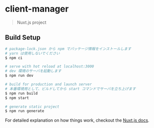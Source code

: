 # client-manager

> Nuxt.js project

## Build Setup

``` bash
# package-lock.json から npm でパッケージ情報をインストールします
# yarn は使用しないでください
$ npm ci

# serve with hot reload at localhost:3000
# dev 環境のサーバを起動します
$ npm run dev

# build for production and launch server
# 本番環境用として、ビルドしてから start コマンドでサーバを立ち上げます
$ npm run build
$ npm start

# generate static project
$ npm run generate
```

For detailed explanation on how things work, checkout the [Nuxt.js docs](https://github.com/nuxt/nuxt.js).
